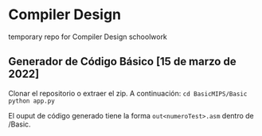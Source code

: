 # Compiler Design
temporary repo for Compiler Design schoolwork

## Generador de Código Básico [15 de marzo de 2022]
Clonar el repositorio o extraer el zip. A continuación:
`cd BasicMIPS/Basic`
`python app.py`

El ouput de código generado tiene la forma `out<numeroTest>.asm` dentro de /Basic.
